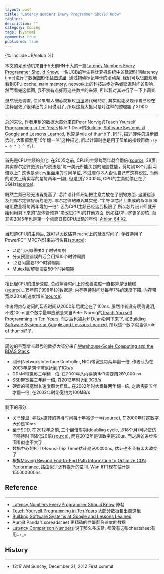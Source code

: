 ```yaml
---
layout: post
title: "Latency Numbers Every Programmer Should Know"
tagline:
description: ""
category: Coding
tags: [System]
comments: true
published: true
---
```

{% include JB/setup %}

本文的灌水动机来自于5天前HN十大的一篇[Latency Numbers Every Programmer Should Know](http://news.ycombinator.com/item?id=4966363),
一名UCB的学生将计算机系统中的延迟时间(latency time)进行了数据图形化[猛击这里](http://www.eecs.berkeley.edu/~rcs/research/interactive_latency.html). 通过拖动标记年份的滚动条, 我们可以很直观地看到CPU cache, main memory, network上的科技进步对系统延迟时间的影响. 然而看完这幅图, 我不禁有点好奇这些数字的来源, 所以我对其进行了一下小调查.

虽然说是调查, 但如果有人细心观察过[页面](http://www.eecs.berkeley.edu/~rcs/research/interactive_latency.html)源代码的话, 其实就能发现作者已经在注释里做了很详细的引用说明了, 所以这篇大抵只是对注释的整理罢了XDDD

------------------------------------------------

总的来说, 作者用到的数据大部分来自Peter Norvig的[Teach Yourself Programming in Ten Years](http://norvig.com/21-days.html#answers)和Jeff Dean的[Building Software Systems at Google and Lessons Learned](http://static.googleusercontent.com/external_content/untrusted_dlcp/research.google.com/en//people/jeff/Stanford-DL-Nov-2010.pdf), 也算是rule of thumb了.
同时, 描述硬件的进步趋势时, 大家都爱用"X年翻一倍"这种描述, 所以计算时也是用了简单的指数函数
`\(y = a * b ^ x\)`.

------------------------------------------------

首先是CPU主频的变化: 在2005之前, CPU的主频每两年就会翻倍([source](www.cs.berkeley.edu/~pattrsn/talks/sigmod98-keynote.ppt), 38页; 其实摩尔定律更流行的说法是"每一美元所能买到的电脑性能，将每隔18个月翻两倍以上", 这也是slides里面用的时间单位, 不过摩尔本人否认自己有这样说过, 而他的论文上确实写的是每两年一翻); 但是到了2005年, CPU的主频就停止在了3GHz([source](http://www.kmeme.com/2010/09/clock-speed-wall.html)).

既然主频已经无法再提高了, 芯片设计师开始把注意力放在了别的方面. 这里也涉及到摩尔定律好玩的地方. 摩尔定律的原话其实是: "半导体芯片上集成的晶体管和电阻数量将每两年增加一倍". 因为CPU主频已经达到极限了,所以芯片设计师就开始利用剩下来的"晶体管预算"来改进CPU的其他方面, 例如往CPU塞更多的核.
而其实2005年也是第一个桌面双核CPU出现的年份: [Athlon 64 X2](http://en.wikipedia.org/wiki/Athlon_64_X2).

-----------------------------------------------

当知道CPU的主频后, 就可以大致估算cache上的延迟时间了. 作者选用了PowerPC™
MPC7451来进行估算([source](http://cache.freescale.com/files/32bit/doc/app_note/AN2180.pdf)):

- L1访问大概需要3个时钟周期
- 分支预测错误的话会用掉10个时钟周期
- L2访问需要13个时钟周期
- Mutex锁/解锁需要50个时钟周期

------------------------------------------------

相比起CPU的进步速度, 总线等待时间上的改善进度一直都算是很糟糕([source](http://download.micron.com/pdf/presentations/events/winhec_klein.pdf))...15年前(1998年)的数据是: 内存等待时间以每年7%的速度下降, 内存带宽以20%的速度增长([source](www.cs.berkeley.edu/~pattrsn/talks/sigmod98-keynote.ppt)).

作者将内存访问的延迟时间从2000年后就定在了100ns. 虽然作者没有明确说明, 不过100ns这个数字最早应该是来自Peter Norvig的[Teach Yourself Programming in Ten Years](http://norvig.com/21-days.html#answers), 而之后也被Jeff Dean沿用下来了, 如[Building Software Systems at Google and Lessons Learned](http://static.googleusercontent.com/external_content/untrusted_dlcp/research.google.com/en//people/jeff/Stanford-DL-Nov-2010.pdf), 所以这个数字就当做rule of thumb好了.

------------------------------------------------

周边的带宽增长趋势的数据大部分来自[Warehouse-Scale Computing and the BDAS Stack](http://ampcamp.berkeley.edu/wp-content/uploads/2012/06/Ion-stoica-amp-camp-21012-warehouse-scale-computing-intro-final.pdf).

- 网卡(Network Interface Controller, NIC)带宽是每两年翻一倍, 作者认为在2003年是网卡带宽达到了1Gb/s
- DRAM带宽每三年翻一倍, 在2001年从内存读1MB需要用250,000 ns
- SSD带宽每三年翻一倍, 在2012年时达到3GB/s
- 硬盘的带宽增长速度颇为杯具...在2002年时大概每两年翻一倍, 之后需要五年才翻一倍; 在2002年时带宽约为100MB/s

-------------------------------------------------

剩下的部分:

- 关于硬盘, 寻找+旋转的等待时间每十年减少一半([source](http://www.storagenewsletter.com/news/disk/hdd-technology-trends-ibm)), 在2000年时这数字大约是10ms
- 至于SDD, 在2012年之前, 三个翻倍周期(doubling cycle, 即18个月)可以使访问等待时间降低20倍([source](http://cseweb.ucsd.edu/users/swanson/papers/FAST2012BleakFlash.pdf)), 而在2012年是该数字是20us. 而之后的进步空间看似也不大了
- 数据中心的RTT(Round-Trip Time)估计是500000ns, 估计也不会有太大改变了
- 根据[Moving Beyond End-to-End Path Information to Optimize CDN Performance](http://research.google.com/pubs/pub35590.html), 路由似乎还有提升的空间. Wan RTT现在估计是150000000ns.

## Reference

-------------------------------------------------

- [Latency Numbers Every Programmer Should Know](http://news.ycombinator.com/item?id=4966363) 原帖
- [Teach Yourself Programming in Ten Years](http://norvig.com/21-days.html#answers) 大部分数据都出自这里
- [Building Software Systems at Google and Lessons Learned](http://static.googleusercontent.com/external_content/untrusted_dlcp/research.google.com/en//people/jeff/Stanford-DL-Nov-2010.pdf)
- [Aurojit Panda's spreadsheet](http://www.eecs.berkeley.edu/~rcs/research/hw_trends.xlsx) 更精确的性能翻倍速度的数据
- [Latency Comparison Numbers](https://gist.github.com/raw/2841832/0a6e14cda5d6cc8b2eb304a895b0f2ba9b9b75c8/latency.txt) 说了那么多废话, 都没有这张cheatsheet有用..=_=

## History

-------------------------------------------------

- 12:17 AM Sunday, December 31, 2012 First commit